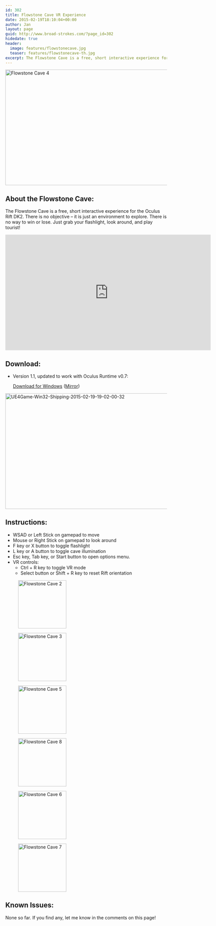```yaml
---
id: 302
title: Flowstone Cave VR Experience
date: 2015-02-19T18:10:04+00:00
author: Jan
layout: page
guid: http://www.broad-strokes.com/?page_id=302
hidedate: true
header:
  image: features/flowstonecave.jpg
  teaser: features/flowstonecave-th.jpg
excerpt: The Flowstone Cave is a free, short interactive experience for the Oculus Rift DK2.
---
```


[<img class="alignnone size-large wp-image-309" title="" src="http://www.broad-strokes.com/images/wp-content/uploads/2015/02/UE4Game-Win32-Shipping-2015-02-19-00-52-37-18-1024x576.jpg" alt="Flowstone Cave 4" width="640" height="360" srcset="http://www.broad-strokes.com/images/wp-content/uploads/2015/02/UE4Game-Win32-Shipping-2015-02-19-00-52-37-18-1024x576.jpg 1024w, http://www.broad-strokes.com/images/wp-content/uploads/2015/02/UE4Game-Win32-Shipping-2015-02-19-00-52-37-18-300x169.jpg 300w" sizes="(max-width: 640px) 100vw, 640px" />](http://www.broad-strokes.com/images/wp-content/uploads/2015/02/UE4Game-Win32-Shipping-2015-02-19-00-52-37-18.jpg " ")

## About the Flowstone Cave:

The Flowstone Cave is a free, short interactive experience for the Oculus Rift DK2. There is no objective &#8211; it is just an environment to explore. There is no way to win or lose. Just grab your flashlight, look around, and play tourist!

<iframe width="640" height="360" src="https://www.youtube.com/embed/OVcZmbQHvqU" frameborder="0" allowfullscreen></iframe>

## Download:

  * Version 1.1, updated to work with Oculus Runtime v0.7:
  
    [Download for Windows](http://www.broad-strokes.com/download/FlowstoneCave1.1.zip) ([Mirror](http://www.mediafire.com/download/19r24duaa1k2r69/FlowstoneCave1.1.zip))

[<img class="alignnone size-large wp-image-312" title="" src="http://www.broad-strokes.com/images/wp-content/uploads/2015/02/UE4Game-Win32-Shipping-2015-02-19-19-02-00-32-1024x576.jpg" alt="UE4Game-Win32-Shipping-2015-02-19-19-02-00-32" width="640" height="360" srcset="http://www.broad-strokes.com/images/wp-content/uploads/2015/02/UE4Game-Win32-Shipping-2015-02-19-19-02-00-32-1024x576.jpg 1024w, http://www.broad-strokes.com/images/wp-content/uploads/2015/02/UE4Game-Win32-Shipping-2015-02-19-19-02-00-32-300x169.jpg 300w" sizes="(max-width: 640px) 100vw, 640px" />](http://www.broad-strokes.com/images/wp-content/uploads/2015/02/UE4Game-Win32-Shipping-2015-02-19-19-02-00-32.jpg)

## Instructions:

  * WSAD or Left Stick on gamepad to move
  * Mouse or Right Stick on gamepad to look around
  * F key or X button to toggle flashlight
  * L key or A button to toggle cave illumination
  * Esc key, Tab key, or Start button to open options menu.
  * VR controls: 
      * Ctrl + R key to toggle VR mode
      * Select button or Shift + R key to reset Rift orientation

<div id='gallery-6' class='gallery galleryid-302 gallery-columns-3 gallery-size-thumbnail'>
  <figure class='gallery-item'> 
  
  <div class='gallery-icon landscape'>
    <a href='http://www.broad-strokes.com/images/wp-content/uploads/2015/02/UE4Game-Win32-Shipping-2015-02-19-00-55-24-75.jpg'><img width="150" height="150" src="http://www.broad-strokes.com/images/wp-content/uploads/2015/02/UE4Game-Win32-Shipping-2015-02-19-00-55-24-75-150x150.jpg" class="attachment-thumbnail size-thumbnail" alt="Flowstone Cave 2" /></a>
  </div></figure><figure class='gallery-item'> 
  
  <div class='gallery-icon landscape'>
    <a href='http://www.broad-strokes.com/images/wp-content/uploads/2015/02/UE4Game-Win32-Shipping-2015-02-19-00-54-28-40.jpg'><img width="150" height="150" src="http://www.broad-strokes.com/images/wp-content/uploads/2015/02/UE4Game-Win32-Shipping-2015-02-19-00-54-28-40-150x150.jpg" class="attachment-thumbnail size-thumbnail" alt="Flowstone Cave 3" /></a>
  </div></figure><figure class='gallery-item'> 
  
  <div class='gallery-icon landscape'>
    <a href='http://www.broad-strokes.com/images/wp-content/uploads/2015/02/UE4Game-Win32-Shipping-2015-02-19-00-52-30-51.jpg'><img width="150" height="150" src="http://www.broad-strokes.com/images/wp-content/uploads/2015/02/UE4Game-Win32-Shipping-2015-02-19-00-52-30-51-150x150.jpg" class="attachment-thumbnail size-thumbnail" alt="Flowstone Cave 5" /></a>
  </div></figure><figure class='gallery-item'> 
  
  <div class='gallery-icon landscape'>
    <a href='http://www.broad-strokes.com/images/wp-content/uploads/2015/02/UE4Game-Win32-Shipping-2015-02-19-00-50-08-30.jpg'><img width="150" height="150" src="http://www.broad-strokes.com/images/wp-content/uploads/2015/02/UE4Game-Win32-Shipping-2015-02-19-00-50-08-30-150x150.jpg" class="attachment-thumbnail size-thumbnail" alt="Flowstone Cave 8" /></a>
  </div></figure><figure class='gallery-item'> 
  
  <div class='gallery-icon landscape'>
    <a href='http://www.broad-strokes.com/images/wp-content/uploads/2015/02/UE4Game-Win32-Shipping-2015-02-19-00-51-43-13.jpg'><img width="150" height="150" src="http://www.broad-strokes.com/images/wp-content/uploads/2015/02/UE4Game-Win32-Shipping-2015-02-19-00-51-43-13-150x150.jpg" class="attachment-thumbnail size-thumbnail" alt="Flowstone Cave 6" /></a>
  </div></figure><figure class='gallery-item'> 
  
  <div class='gallery-icon landscape'>
    <a href='http://www.broad-strokes.com/images/wp-content/uploads/2015/02/UE4Game-Win32-Shipping-2015-02-19-00-50-51-18.jpg'><img width="150" height="150" src="http://www.broad-strokes.com/images/wp-content/uploads/2015/02/UE4Game-Win32-Shipping-2015-02-19-00-50-51-18-150x150.jpg" class="attachment-thumbnail size-thumbnail" alt="Flowstone Cave 7" /></a>
  </div></figure>
</div>

## Known Issues:

None so far. If you find any, let me know in the comments on this page!